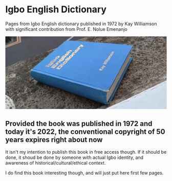 # Igbo English Dictionary

Pages from Igbo English dictionary published in 1972 by Kay Williamson with significant contribution from Prof. E. Nolue Emenanjo

![book cover](book.jpeg)

## Provided the book was published in 1972 and today it's 2022, the conventional copyright of 50 years expires right about now

It isn't my intention to publish this book in free access though. If it should be done, it shoud be done by someone with actual Igbo identity, and awareness of historical/cultural/ethical context.

I do find this book interesting though, and will just put here first few pages.